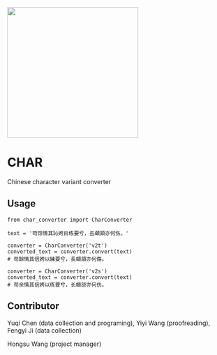 <img src="https://github.com/yukiyuqichen/CHAR/blob/main/icon/icon.png" width="300" />

# CHAR
 Chinese character variant converter
 
## Usage
```
from char_converter import CharConverter

text = '苟馀情其訫姱㠯练要兮，镸顑頷亦何伤。'

converter = CharConverter('v2t')
converted_text = converter.convert(text)
# 苟餘情其信姱以練要兮，長顑頷亦何傷。

converter = CharConverter('v2s')
converted_text = converter.convert(text)
# 苟余情其信姱以练要兮，长顑颔亦何伤。
```
## Contributor
Yuqi Chen (data collection and programing), Yiyi Wang (proofreading), Fengyi Ji (data collection)

Hongsu Wang (project manager)

